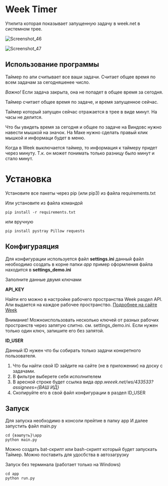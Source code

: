 # Week Timer
Утилита которая показывает запущенную задачу в week.net в системном трее.

![Screenshot_46](https://github.com/mcnickbronx/week_timer/assets/17063709/870c01ae-4c6b-4121-88fe-d483050b5286)

![Screenshot_47](https://github.com/mcnickbronx/week_timer/assets/17063709/0f5c4438-84ff-4c2d-9661-6436c75c0ccb)


## Использование программы

Таймер по апи считывает все ваши задачи.
Считает общее время по всем задачам за сегодняшенее число.

*Важно!* Если задача закрыта, она не попадет в общее время за сегодня.

Таймер считает общее время по задаче, и время запущенное сейчас.

Таймер который запущен сейчас отражается в трее в виде минут. На часы не делится.

Что бы увидеть время за сегодня и общее по задаче на Виндовс нужно навести мышкой на значок.
На Маке нужно сделать правый клик мышкой и информаци будет в меню.

Когда в Week выключается таймер, то информация к таймеру придет через минуту.
Т.к. он может понимать только разницу было минут и стало минут.

# Установка

Установите все пакеты через pip (или pip3) из файла
requirements.txt

Или установите из файла командой
```
pip install -r requirements.txt
```
или вручную
```
pip install pystray Pillow requests
```
## Конфигураяция

Для конфигурации используется файл
**settings.ini**
данный файл необходимо создать в корне папки *app*
пример оформления файла находится в **settings_demo.ini**

Заполните данные двумя ключами

**API_KEY**

Найти его можно в настройке рабочего пространства Week раздел API.
Апи выдается на каждое рабочее пространство.
[Подробнее на сайте Week](https://weeek.net/ru/help/workspace/integracii/api)

Внимание! Можноиспользовать несколько ключей от разных рабочих пространств через запятую слитно.
см. settings_demo.ini. Если нужен только один ключ, запишите его без запятой.

**ID_USER**

Данный ID нужен что бы собирать только задачи конкретного пользователя.
1. Что бы найти свой ID зайдите на сайте (не в приложении) на доску с задачами.
2. В фильтре выберете себя исполнителем
3. В аресной строке будет ссылка вида *app.weeek.net/ws/433533?assignees={ВАШ ИД}*
4. Скопируйте его в свой файл конфигурации в раздел ID_USER

## Запуск

Для запуска необходимо в консоли прейтие в папку app
И далее запустить файл main.py

```
cd {вашпуть}\app
python main.py
```
Можно создать bat-скрипт или bash-скрипт который будет запускать Таймер.
Можно поставить для удосбства в автозагрузку

Запуск без терминала (работает только на Windows)
```
cd app
python run.py
```

